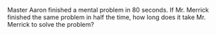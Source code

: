 Master Aaron finished a mental problem in 80 seconds. If Mr. Merrick finished the same problem in half the time, how long does it take Mr. Merrick to solve the problem? 
